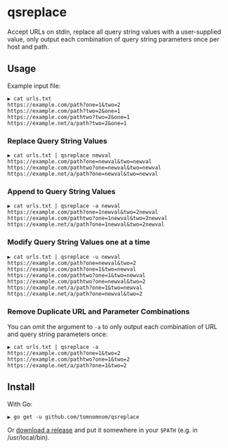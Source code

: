 # qsreplace

Accept URLs on stdin, replace all query string values with a user-supplied value, only output
each combination of query string parameters once per host and path.

## Usage

Example input file:
```
▶ cat urls.txt 
https://example.com/path?one=1&two=2
https://example.com/path?two=2&one=1
https://example.com/pathtwo?two=2&one=1
https://example.net/a/path?two=2&one=1
```

### Replace Query String Values

```
▶ cat urls.txt | qsreplace newval
https://example.com/path?one=newval&two=newval
https://example.com/pathtwo?one=newval&two=newval
https://example.net/a/path?one=newval&two=newval
```

### Append to Query String Values

```
▶ cat urls.txt | qsreplace -a newval
https://example.com/path?one=1newval&two=2newval
https://example.com/pathtwo?one=1newval&two=2newval
https://example.net/a/path?one=1newval&two=2newval
```

### Modify Query String Values one at a time

```
▶ cat urls.txt | qsreplace -u newval
https://example.com/path?one=newval&two=2
https://example.com/path?one=1&two=newval
https://example.com/pathtwo?one=1&two=newval
https://example.com/pathtwo?one=newval&two=2
https://example.net/a/path?one=1&two=newval
https://example.net/a/path?one=newval&two=2
```

### Remove Duplicate URL and Parameter Combinations

You can omit the argument to `-a` to only output each combination of URL and query string parameters once:
```
▶ cat urls.txt | qsreplace -a 
https://example.com/path?one=1&two=2
https://example.com/pathtwo?one=1&two=2
https://example.net/a/path?one=1&two=2
```

## Install

With Go:

```
▶ go get -u github.com/tomnomnom/qsreplace
```

Or [download a release](https://github.com/tomnomnom/qsreplace/releases) and put it somewhere in your `$PATH`
(e.g. in /usr/local/bin).
